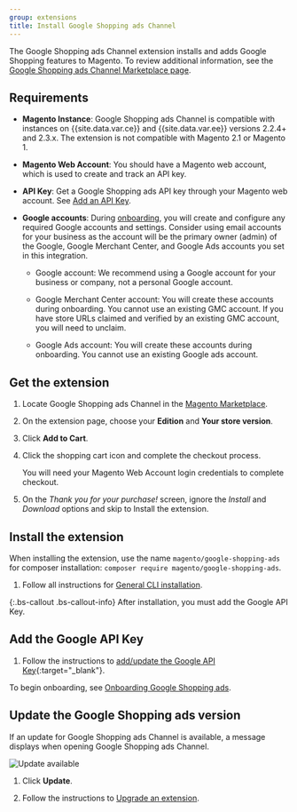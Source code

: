```yaml
---
group: extensions
title: Install Google Shopping ads Channel
---
```


The Google Shopping ads Channel extension installs and adds Google Shopping features to Magento. To review additional information, see the [Google Shopping ads Channel Marketplace page](http://marketplace.magento.com/magento-google-shopping-ads.html).

## Requirements

-  **Magento Instance**: Google Shopping ads Channel is compatible with instances on {{site.data.var.ce}} and {{site.data.var.ee}} versions 2.2.4+ and 2.3.x. The extension is not compatible with Magento 2.1 or Magento 1.

-  **Magento Web Account**: You should have a Magento web account, which is used to create and track an API key.

-  **API Key**: Get a Google Shopping ads API key through your Magento web account. See [Add an API Key](https://docs.magento.com/m2/ee/user_guide/sales-channels/google-ads/verify-api-key.html).

-  **Google accounts**: During [onboarding](https://docs.magento.com/m2/ee/user_guide/sales-channels/google-ads/onboarding-google.html), you will create and configure any required Google accounts and settings. Consider using email accounts for your business as the account will be the primary owner (admin) of the Google, Google Merchant Center, and Google Ads accounts you set in this integration.

   -  Google account: We recommend using a Google account for your business or company, not a personal Google account.

   -  Google Merchant Center account: You will create these accounts during onboarding. You cannot use an existing GMC account. If you have store URLs claimed and verified by an existing GMC account, you will need to unclaim.

   -  Google Ads account: You will create these accounts during onboarding. You cannot use an existing Google ads account.

## Get the extension

1. Locate Google Shopping ads Channel in the [Magento Marketplace](https://marketplace.magento.com/magento-google-shopping-ads.html).

1. On the extension page, choose your **Edition** and **Your store version**.

1. Click **Add to Cart**.

1. Click the shopping cart icon and complete the checkout process.

    You will need your Magento Web Account login credentials to complete checkout.

1. On the _Thank you for your purchase!_ screen, ignore the _Install_ and _Download_ options and skip to Install the extension.

## Install the extension

When installing the extension, use the name `magento/google-shopping-ads` for composer installation: `composer require magento/google-shopping-ads`.

1. Follow all instructions for [General CLI installation]({{site.baseurl}}/extensions/install/).

{:.bs-callout .bs-callout-info}
After installation, you must add the Google API Key.

## Add the Google API Key

1. Follow the instructions to [add/update the Google API Key](https://docs.magento.com/m2/ee/user_guide/sales-channels/google-ads/verify-api-key.html){:target="_blank"}.

To begin onboarding, see [Onboarding Google Shopping ads](https://docs.magento.com/m2/ce/user_guide/sales-channels/google-ads/onboarding-google.html).

## Update the Google Shopping ads version

If an update for Google Shopping ads Channel is available, a message displays when opening Google Shopping ads Channel.

![Update available](images/update.png)

1. Click **Update**.

1. Follow the instructions to [Upgrade an extension]({{site.baseurl}}/extensions/install/#upgrade-an-extension).
